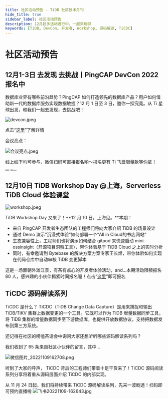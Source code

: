```yaml
---
title: 社区活动预告 - TiDB 社区技术月刊
hide_title: true
sidebar_label: 社区活动预告
description: 12月超多活动进行中，一起来玩呀
keywords: [TiDB, DevCon, 开发者, Workshop, 源码解读, TiCDC]
---
```


# 社区活动预告

## 12月1-3日 去发现 去挑战丨PingCAP DevCon 2022 报名中

数据库业界有哪些前沿趋势？PingCAP 如何打造领先的数据库产品？用户如何借助新一代的数据库服务实现数据敏捷？12 月 1 日至 3 日，邀你一探究竟。从 Ti 星球出发，和我们一起去发现，去挑战吧！

![devcon.jpeg](https://img2.pingcap.com/forms/5/5/557152705cebe47845d12e480724657f8446a269.jpeg)

点击“[这里](https://cn.pingcap.com/events/devcon2022/sh/index/?trackingCode=monthly-11)”了解详情

会议亮点：

![会议亮点.jpeg](https://img2.pingcap.com/forms/7/7/774723eaacd632a71d57fa14c1c833568e00afcc.jpeg)

线上线下均可参与，微信扫码可直接报名哟～报名更有 Ti 飞盘限量款等你拿！

<img src="https://img2.pingcap.com/forms/7/a/7a621a6523445b1c0cb1f383b4467c3e3305e3a7.jpeg" alt="报名二维码.jpeg" style="zoom:30%;" />



## 12月10日 TiDB Workshop Day @上海，Serverless TiDB Cloud 体验课堂

![workshop.jpeg](https://img2.pingcap.com/forms/9/e/9e9b84d177a3c2d21c3c67f73dd0bdba3fe218d6.jpeg)

TiDB Workshop Day 又来了！**12 月 10 日，上海见。**本期：

- 来自 PingCAP 开发者生态团队的工程师们将向大家介绍 TiDB 的场景设计
- 通过 Demo 演示“沉浸式体验”如何部署一个“All in Cloud的书店网站”
- 生态兼容性上，工程师们也将演示如何结合 gitpod 来快速启动 mini ossinsight（开源项目洞察工具），带你体验基于 TiDB Cloud 之上的实时分析
- 同时，有幸邀请到 Bytebase 的解决方案方案专家王长煜，带你体验如何实现在代码仓库中自动审核 TiDB 变更脚本

这是一场面朝外滩江景，有茶有点心的开发者体验活动，and…本期活动限额报名 80 人，感兴趣的小伙伴抓紧时间报名喔！点击“[这里](https://forms.pingcap.com/f/tidb-workshop-day-shanghai)”即可报名


## TiCDC 源码解读系列

TiCDC 是什么？
TiCDC（TiDB Change Data Capture）是用来捕捉和输出 TiDB/TiKV 集群上数据变更的一个工具。它既可以作为 TiDB 增量数据同步工具，将 TiDB 集群的增量数据同步至下游数据库，也提供开放数据协议，支持把数据发布到第三方系统。

还记得在社区的唠嗑茶话会中询问大家还想听听哪些源码解读系列吗？

我们收到了 65 条来自社区小伙伴的留言，其中…

![微信图片_20221109162708.png](https://img2.pingcap.com/forms/4/d/4d53cd7d6e570f1f879404bc1e72e5da7b3906c5.png)

听到了大家的呼声， TiCDC 背后的工程师们带着十足干货来了！TiCDC 源码阅读系列分享将着重从源码层面介绍 TiCDC 的内部实现。

从 11 月 24 日起，我们将持续带来 TiCDC 源码解读系列，先来一波剧透！扫码即可预约直播啦
![飞书20221109-162643.jpg](https://img2.pingcap.com/forms/9/6/96065ca6deb68376eb7c2e3028dab016d4c6b751.jpg)